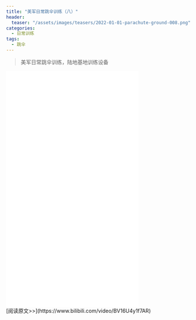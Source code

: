 ```yaml
---
title: "美军日常跳伞训练（八）"
header:
  teaser: "/assets/images/teasers/2022-01-01-parachute-ground-008.png"
categories:
  - 日常训练
tags:
  - 跳伞
---
```


>美军日常跳伞训练，陆地基地训练设备

<iframe width="360px" height="640px" src="//player.bilibili.com/player.html?aid=682037580&bvid=BV16U4y1f7AR&cid=542822784&page=1" scrolling="no" border="0" frameborder="no" framespacing="0" allowfullscreen="true"> </iframe>
<br/>
[阅读原文>>](https://www.bilibili.com/video/BV16U4y1f7AR)
